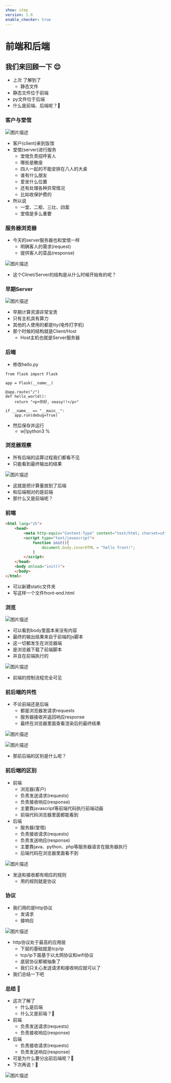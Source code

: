 ```yaml
---
show: step
version: 1.0
enable_checker: true
---
```


# 前端和后端
## 我们来回顾一下 😌

- 上次 了解到了
	- 静态文件
- 静态文件位于前端
- py文件位于后端
- 什么是前端、后端呢？🤔

### 客户与堂倌

![图片描述](https://doc.shiyanlou.com/courses/uid1190679-20220510-1652136095930)

- 客户(client)来到饭馆
- 堂倌(server)进行服务
	- 堂倌负责招呼客人
	- 哪些是散座
	- 四人一起的不能安排在八人的大桌
	- 谁有什么朋友
	- 爱坐什么位置
	- 还有处理各种异常情况
	- 比如收保护费的
- 所以说
	- 一堂、二柜、三灶、四案
	- 堂倌是多么重要

### 服务器浏览器

- 今天的server服务器也和堂倌一样
	- 明确客人的需求(request)
	- 提供客人的菜品(response)

![图片描述](https://doc.shiyanlou.com/courses/uid1190679-20220505-1651719823609)

- 这个Clinet/Server的结构是从什么时候开始有的呢？

### 早期Server

![图片描述](https://doc.shiyanlou.com/courses/uid1190679-20220505-1651726292379)

- 早期计算资源非常宝贵
- 只有主机具有算力
- 其他的人使用的都是tty(电传打字机)
- 那个时候的结构就是Client/Host
	- Host主机也就是Server服务器

### 后端

- 修改hello.py

```
from flask import Flask

app = Flask(__name__)

@app.route("/")
def hello_world():
    return "<p>你好, oeasy!!</p>"

if __name__ == "__main__":
    app.run(debug=True)
```

- 然后保存并运行
	- w|!python3 %

### 浏览器观察

- 所有后端的运算过程我们都看不见
- 只能看到最终输出的结果

![图片描述](https://doc.shiyanlou.com/courses/uid1190679-20230204-1675478956111)

- 这就是把计算量放到了后端
- 和后端相对的是前端
- 那什么又是前端呢？

### 前端 

```html
<html lang="zh">
	<head>
		<meta http-equiv="Content-Type" content="text/html; charset=utf-8"/>
		<script type="text/javascript">
			function init(){
				document.body.innerHTML = "hello front!";
			}
		</script>
	</head>
	<body onload="init()">
	</body>
</html>
```

- 可以新建static文件夹
- 写这样一个文件front-end.html

### 浏览

![图片描述](https://doc.shiyanlou.com/courses/uid1190679-20211114-1636894633377)

- 可以看到body里面本来没有内容
- 最终的输出结果来自于前端的js脚本
- 这一切都发生在浏览器端
- 是浏览器下载了前端脚本
- 并且在前端执行的

![图片描述](https://doc.shiyanlou.com/courses/uid1190679-20211114-1636895273769)

- 前端的控制流程完全可见

### 前后端的共性

- 不论前端还是后端
	- 都是浏览器发请求requests
	- 服务器接收并返回响应response
	- 最终在浏览器里面查看渲染后的最终结果

![图片描述](https://doc.shiyanlou.com/courses/uid1190679-20211114-1636895418986)

![图片描述](https://doc.shiyanlou.com/courses/uid1190679-20211114-1636895457581)

- 那前后端的区别是什么呢？

### 前后端的区别

- 前端
	- 浏览器(客户)
	- 负责发送请求(requests)
	- 负责接收响应(response)
	- 主要靠javascript等前端代码执行前端动画
	- 前端代码浏览器里面都能看到
- 后端	
	- 服务器(堂倌)
	- 负责接收请求(requests)
	- 负责发送响应(response)
	- 主要靠java、python、php等服务器语言在服务器执行
	- 后端代码在浏览器里面看不到

![图片描述](https://doc.shiyanlou.com/courses/uid1190679-20210831-1630412050376)

- 发送和接收都有相应的规则
	- 用的规则就是协议

### 协议

- 我们用的是http协议		
	- 发请求
	- 接响应

![图片描述](https://doc.shiyanlou.com/courses/uid1190679-20220515-1652619858891)

- http协议处于最高的应用层
	- 下层的基础就是tcp/ip
	- tcp/ip下面基于以太网协议和wifi协议
	- 底层协议都被抽象了
	- 我们只关心发送请求和接收响应就可以了
- 我们总结一下吧

### 总结 🤨
- 这次了解了	
	- 什么是后端
	- 什么又是前端？🤔
- 前端
	- 负责发送请求(requests)
	- 负责接收响应(response)
- 后端
	- 负责接收请求(requests)
	- 负责发送响应(response)
- 可是为什么要分出前后端呢？🤔
- 下次再说！👋

![图片描述](https://doc.shiyanlou.com/courses/uid1190679-20220505-1651720659939)
